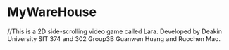# MyWareHouse

//This is a 2D side-scrolling video game called Lara. Developed by Deakin University SIT 374 and 302 Group3B Guanwen Huang and Ruochen Mao.
